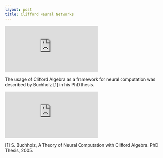 ```yaml
---
layout: post
title: Clifford Neural Networks
---
```


![equation](http://www.sciweavers.org/tex2img.php?eq=1%2Bsin%28mc%5E2%29&bc=White&fc=Black&im=jpg&fs=12&ff=arev&edit=)

The usage of Clifford Algebra as a framework for neural computation was described by Buchholz [1] in his PhD thesis.  


![equation](http://www.sciweavers.org/tex2img.php?eq=%20%5Csqrt%7Bab%7D%20%20%5Cbigoplus%20&bc=White&fc=Black&im=png&fs=12&ff=arev&edit=0)

[1] S. Buchholz, A Theory of Neural Computation with Clifford Algebra. PhD Thesis, 2005.

